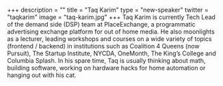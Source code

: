 +++
description = ""
title = "Taq Karim"
type = "new-speaker"
twitter = "taqkarim"
image = "taq-karim.jpg"
+++
Taq Karim is currently Tech Lead of the demand side (DSP) team at PlaceExchange, a programmatic advertising exchange platform for out of home media. He also moonlights as a lecturer, leading workshops and courses on a wide variety of topics (frontend / backend) in institutions such as Coalition 4 Queens (now Pursuit), The Startup Institute, NYCDA, OneMonth, The King’s College and Columbia Splash. In his spare time, Taq is usually thinking about math, building software, working on hardware hacks for home automation or hanging out with his cat.